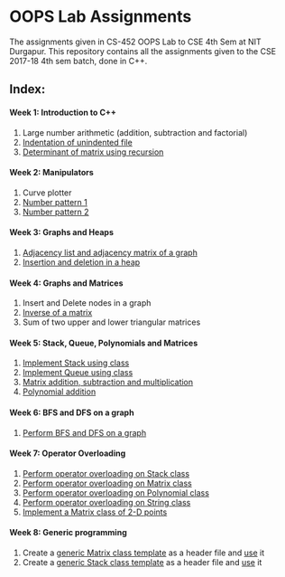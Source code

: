 # OOPS Lab Assignments

The assignments given in CS-452 OOPS Lab to CSE 4th Sem at NIT Durgapur. This repository contains all the assignments given to the CSE 2017-18 4th sem batch, done in C++.

## Index:


#### Week 1: Introduction to C++

1. Large number arithmetic (addition, subtraction and factorial)
2. [Indentation of unindented file](https://github.com/ankan17/oops_lab_programs/blob/master/indent.cpp)
3. [Determinant of matrix using recursion](https://github.com/ankan17/oops_lab_programs/blob/master/determinant.cpp)


#### Week 2: Manipulators

1. Curve plotter
2. [Number pattern 1](https://github.com/ankan17/oops_lab_programs/blob/master/pyramid1.cpp)
3. [Number pattern 2](https://github.com/ankan17/oops_lab_programs/blob/master/pyramid2.cpp)


#### Week 3: Graphs and Heaps

1. [Adjacency list and adjacency matrix of a graph](https://github.com/ankan17/oops_lab_programs/blob/master/graph1.cpp)
2. [Insertion and deletion in a heap](https://github.com/ankan17/oops_lab_programs/blob/master/heap.cpp)


#### Week 4: Graphs and Matrices

1. Insert and Delete nodes in a graph
2. [Inverse of a matrix](https://github.com/ankan17/oops_lab_programs/blob/master/inverse.cpp)
3. Sum of two upper and lower triangular matrices


#### Week 5: Stack, Queue, Polynomials and Matrices

1. [Implement Stack using class](https://github.com/ankan17/oops_lab_programs/blob/master/stack.cpp)
2. [Implement Queue using class](https://github.com/ankan17/oops_lab_programs/blob/master/queue.cpp)
3. [Matrix addition, subtraction and multiplication](https://github.com/ankan17/oops_lab_programs/blob/master/matrix.cpp)
4. [Polynomial addition](https://github.com/ankan17/oops_lab_programs/blob/master/polynomial.cpp)


#### Week 6: BFS and DFS on a graph

1. [Perform BFS and DFS on a graph](https://github.com/ankan17/oops_lab_programs/blob/master/graph2.cpp)


#### Week 7: Operator Overloading

1. [Perform operator overloading on Stack class]()
2. [Perform operator overloading on Matrix class](https://github.com/ankan17/oops_lab_programs/blob/master/matrix_overloaded.cpp)
3. [Perform operator overloading on Polynomial class](https://github.com/ankan17/oops_lab_programs/blob/master/polynomial_overloaded.cpp)
4. [Perform operator overloading on String class]()
5. [Implement a Matrix class of 2-D points](https://github.com/ankan17/oops_lab_programs/blob/master/point_matrix.cpp)


#### Week 8: Generic programming

1. Create a [generic Matrix class template](https://github.com/ankan17/oops_lab_programs/blob/master/matrix_template.h) as a header file and [use](https://github.com/ankan17/oops_lab_programs/blob/master/matrix_template_usage.cpp) it
1. Create a [generic Stack class template]() as a header file and [use]() it